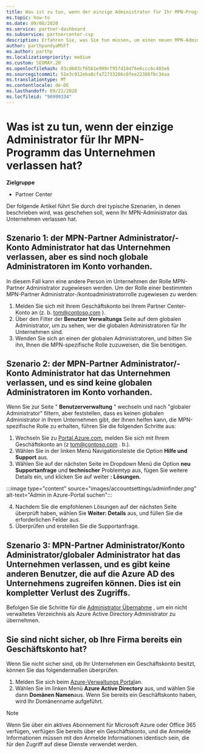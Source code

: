 ```yaml
---
title: Was ist zu tun, wenn der einzige Administrator für Ihr MPN-Programm das Unternehmen verlassen hat?
ms.topic: how-to
ms.date: 09/08/2020
ms.service: partner-dashboard
ms.subservice: partnercenter-csp
description: Erfahren Sie, was Sie tun müssen, um einen neuen MPN-Administrator zu finden oder Hilfe vom globalen Administrator Ihres Unternehmens zu erhalten. Erfahren Sie außerdem, wie Sie einen neuen globalen Administrator für Partner Center hinzufügen.
author: parthpandyaMSFT
ms.author: parthp
ms.localizationpriority: medium
ms.custom: SEOMAY.20
ms.openlocfilehash: 03cd603cf65b1e999cf95fd10d76e6ccc6c403e8
ms.sourcegitcommit: 51e3c912eba8cfa72733206c0fee22386fbc34aa
ms.translationtype: MT
ms.contentlocale: de-DE
ms.lasthandoff: 09/22/2020
ms.locfileid: "90999334"
---
```

# <a name="what-to-do-if-the-only-admin-for-your-mpn-program-has-left-the-company"></a>Was ist zu tun, wenn der einzige Administrator für Ihr MPN-Programm das Unternehmen verlassen hat?

**Zielgruppe**

- Partner Center

Der folgende Artikel führt Sie durch drei typische Szenarien, in denen beschrieben wird, was geschehen soll, wenn Ihr MPN-Administrator das Unternehmen verlassen hat.

## <a name="scenario-1-mpn-partner-adminaccount-admin-has-left-the-company-but-there-are-still-global-admins-in-the-account"></a>Szenario 1: der MPN-Partner Administrator/-Konto Administrator hat das Unternehmen verlassen, aber es sind noch globale Administratoren im Konto vorhanden.

In diesem Fall kann eine andere Person im Unternehmen der Rolle MPN-Partner Administrator zugewiesen werden. Um der Rolle einer bestimmten MPN-Partner Administrator-/kontoadministratorrolle zugewiesen zu werden:

1. Melden Sie sich mit Ihrem Geschäftskonto bei Ihrem Partner Center-Konto an (z. b. tom@contoso.com ).
1. Über den Filter der **Benutzer Verwaltungs** Seite auf dem globalen Administrator, um zu sehen, wer die globalen Administratoren für Ihr Unternehmen sind. 
1. Wenden Sie sich an einen der globalen Administratoren, und bitten Sie ihn, Ihnen die MPN-spezifische Rolle zuzuweisen, die Sie benötigen. 

## <a name="scenario-2-mpn-partner-adminaccount-admin-has-left-the-company-and-there-are-no-global-admins-in-the-account"></a>Szenario 2: der MPN-Partner Administrator/-Konto Administrator hat das Unternehmen verlassen, und es sind keine globalen Administratoren im Konto vorhanden. 

Wenn Sie zur Seite " **Benutzerverwaltung** " wechseln und nach "globaler Administrator" filtern, aber feststellen, dass es keinen globalen Administrator in Ihrem Unternehmen gibt, der Ihnen helfen kann, die MPN-spezifische Rolle zu erhalten, führen Sie die folgenden Schritte aus:

1. Wechseln Sie zu [Portal.Azure.com](https://ms.portal.azure.com/), melden Sie sich mit Ihrem Geschäftskonto an (z tom@contoso.com . b.). 
1. Wählen Sie in der linken Menü Navigationsleiste die Option **Hilfe und Support** aus.
1. Wählen Sie auf der nächsten Seite im Dropdown Menü die Option **neu Supportanfrage** und **technischer** Problemtyp aus, fügen Sie weitere Details ein, und klicken Sie auf weiter **: Lösungen.**

:::image type="content" source="images/accountsettings/adminfinder.png" alt-text="Admin in Azure-Portal suchen":::

4. Nachdem Sie die empfohlenen Lösungen auf der nächsten Seite überprüft haben, wählen Sie **Weiter: Details** aus, und füllen Sie die erforderlichen Felder aus.
1. Überprüfen und erstellen Sie die Supportanfrage.


## <a name="scenario-3-mpn-partner-adminaccount-adminglobal-admin-has-left-the-company-and-there-are-no-other-users-who-can-access-the-companys-azure-ad-this-is-a-complete-loss-of-access"></a>Szenario 3: MPN-Partner Administrator/Konto Administrator/globaler Administrator hat das Unternehmen verlassen, und es gibt keine anderen Benutzer, die auf die Azure AD des Unternehmens zugreifen können. Dies ist ein kompletter Verlust des Zugriffs.

Befolgen Sie die Schritte für die [Administrator Übernahme](/azure/active-directory/users-groups-roles/domains-admin-takeover#internal-admin-takeover) , um ein nicht verwaltetes Verzeichnis als Azure Active Directory Administrator zu übernehmen.

## <a name="not-sure-if-your-company-already-has-a-work-account"></a>Sie sind nicht sicher, ob Ihre Firma bereits ein Geschäftskonto hat?

Wenn Sie nicht sicher sind, ob Ihr Unternehmen ein Geschäftskonto besitzt, können Sie das folgendermaßen überprüfen.

1. Melden Sie sich beim [Azure-Verwaltungs Portal](https://ms.portal.azure.com)an.
2. Wählen Sie im linken Menü **Azure Active Directory** aus, und wählen Sie dann **Domänen Namen**aus.
Wenn Sie bereits ein Geschäftskonto haben, wird Ihr Domänenname aufgeführt.

>[!Note]
>Wenn Sie über ein aktives Abonnement für Microsoft Azure oder Office 365 verfügen, verfügen Sie bereits über ein Geschäftskonto, und die Anmelde Informationen müssen mit den Anmelde Informationen identisch sein, die für den Zugriff auf diese Dienste verwendet werden.